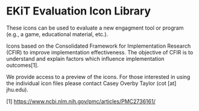 # EKiT Evaluation Icon Library

These icons can be used to evaluate a new engagment tool or program (e.g., a game, educational material, etc.).

Icons based on the Consolidated Framework for Implementation Research (CFIR) to improve implementation effectiveness. The objective of CFIR is to understand and explain factors which influence implementation outcomes[1].

We provide access to a preview of the icons. For those interested in using the individual icon files please contact Casey Overby Taylor (cot [at] jhu.edu).

[1] https://www.ncbi.nlm.nih.gov/pmc/articles/PMC2736161/ 
